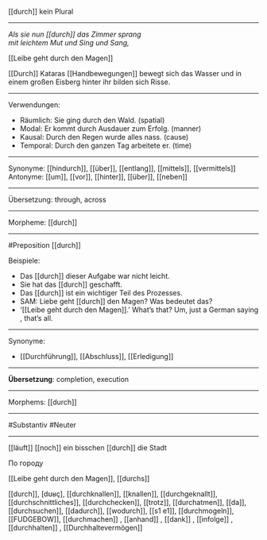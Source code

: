  [[durch]]
kein Plural

---
*Als sie nun [[durch]] das Zimmer sprang*  
*mit leichtem Mut und Sing und Sang,*  

[[Leibe geht durch den Magen]]

[[Durch]] Kataras [[Handbewegungen]] bewegt sich das Wasser und in einem großen Eisberg hinter ihr bilden sich Risse.


---

Verwendungen:
- Räumlich: Sie ging durch den Wald. (spatial)
- Modal: Er kommt durch Ausdauer zum Erfolg. (manner)
- Kausal: Durch den Regen wurde alles nass. (cause)
- Temporal: Durch den ganzen Tag arbeitete er. (time)

---
Synonyme: [[hindurch]], [[über]], [[entlang]], [[mittels]], [[vermittels]]
Antonyme: [[um]], [[vor]], [[hinter]], [[über]], [[neben]]

---
Übersetzung: through, across

---
Morpheme: [[durch]]

---
#Preposition [[durch]]


Beispiele:

- Das [[durch]] dieser Aufgabe war nicht leicht.
- Sie hat das [[durch]] geschafft.
- Das [[durch]] ist ein wichtiger Teil des Prozesses.
- SAM: Liebe geht [[durch]] den Magen? Was bedeutet das?  
- ‘[[Leibe geht durch den Magen]].’ What’s that? Um, just a German saying, that’s all.  

---
Synonyme:
- [[Durchführung]], [[Abschluss]], [[Erledigung]]

---
**Übersetzung**: completion, execution

---

Morphems:
[[durch]]

---
#Substantiv #Neuter


---

[[läuft]] [[noch]] ein bisschen [[durch]] die Stadt

По городу


[[Leibe geht durch den Magen]], [[durchs]]

 [[durch]], [dʊʁç], [[durchknallen]], [[knallen]], [[durchgeknallt]], [[durchschnittliches]], [[durchchecken]], [[trotz]], [[durchatmen]], [[da]], [[durchsuchen]], [[dadurch]], [[wodurch]], [[s1 e1]], [[durchmogeln]], [[FUDGEBOW]], [[durchmachen]]
, [[anhand]]
, [[dank]]
, [[infolge]]
, [[durchhalten]]
, [[Durchhaltevermögen]]